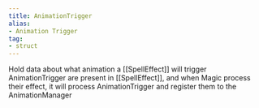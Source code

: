```yaml
---
title: AnimationTrigger
alias: 
- Animation Trigger
tag: 
- struct
---
```

Hold data about what animation a [[SpellEffect]] will trigger
AnimationTrigger are present in [[SpellEffect]], and when Magic process their effect, it will process AnimationTrigger and register them to the AnimationManager
